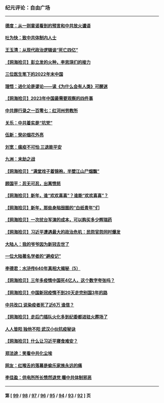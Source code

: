 ### 纪元评论：自由广场
---
#### [德度：从一则童谣看到的预言和中共放火谶语](../../pages/nsc993/n13917491.md) 
#### [吐为快：致中共体制内人士](../../pages/nsc993/n13917176.md) 
#### [王玉清：从现代政治逻辑谈“死亡四亿”](../../pages/nsc993/n13917133.md) 
#### [【网海拾贝】彭立发的火种，李思琪们的接力](../../pages/nsc993/n13916956.md) 
#### [三位医生笔下的2022年末中国](../../pages/nsc993/n13916545.md) 
#### [理悟：进化论是谬论——读《为什么会有人类》可醒迷](../../pages/nsc993/n13916374.md) 
#### [【网海拾贝】2023年中国最需要观察的四件事](../../pages/nsc993/n13915970.md) 
#### [中共罪行录之一百零七：红河州劳教所](../../pages/nsc993/n13915968.md) 
#### [关乐：中共着实是“坑党”](../../pages/nsc993/n13915961.md) 
#### [伍新：癸卯烟花外亮](../../pages/nsc993/n13915958.md) 
#### [刘宽：瘟疫不可怕 三退能平安](../../pages/nsc993/n13915952.md) 
#### [九洲：末劫之战](../../pages/nsc993/n13915944.md) 
#### [【网海拾贝】“满堂戏子着锦袍，半壁江山尸烟飘”](../../pages/nsc993/n13915167.md) 
#### [顾国平：忍无可忍，出离愤怒](../../pages/nsc993/n13914884.md) 
#### [【网海拾贝】新年，谁“欢欢喜喜”？谁能“欢欢喜喜”？](../../pages/nsc993/n13914632.md) 
#### [【网海拾贝】新年，那些身陷囹圄的“白纸青年”们](../../pages/nsc993/n13914082.md) 
#### [【网海拾贝】一次扰台军演的成本，可以购买多少辉瑞药](../../pages/nsc993/n13913014.md) 
#### [【网海拾贝】习近平遭遇最大的政治危机：民怨官怨同时爆发](../../pages/nsc993/n13912209.md) 
#### [大陆人：我的爷爷因为新冠去世了](../../pages/nsc993/n13911813.md) 
#### [一位大陆著名学者的“避疫记”](../../pages/nsc993/n13910818.md) 
#### [李德君：水浒传640年真相大揭秘（5）](../../pages/nsc993/n13910762.md) 
#### [【网海拾贝】三年多疫情中国死4亿人，这个数字夸张吗？](../../pages/nsc993/n13910014.md) 
#### [【网海拾贝】中国新冠疫情不到20天走完别国3年的路](../../pages/nsc993/n13909874.md) 
#### [中共改口 说染疫者死了近6万 谁信？](../../pages/nsc993/n13909190.md) 
#### [【网海拾贝】走后门插队火化多到纪委都进驻火葬场了](../../pages/nsc993/n13908847.md) 
#### [人人皆阳 独他不阳 武汉小伙抗疫秘诀](../../pages/nsc993/n13908649.md) 
#### [【网海拾贝】什么让习近平寝食难安？](../../pages/nsc993/n13907971.md) 
#### [郑法途：笑看中共化尘埃](../../pages/nsc993/n13908320.md) 
#### [网友：红喉舌的落幕是偷乐家族永远的痛](../../pages/nsc993/n13907887.md) 
#### [李佳盈：供电所所长愤然退党 曝中共体制邪恶](../../pages/nsc993/n13907773.md) 

---
#### 第 [ [99](./99.md) / [98](./98.md) / [97](./97.md) / [96](./96.md) / [95](./95.md) / [94](./94.md) / [93](./93.md) / [92](./92.md) ] 页
